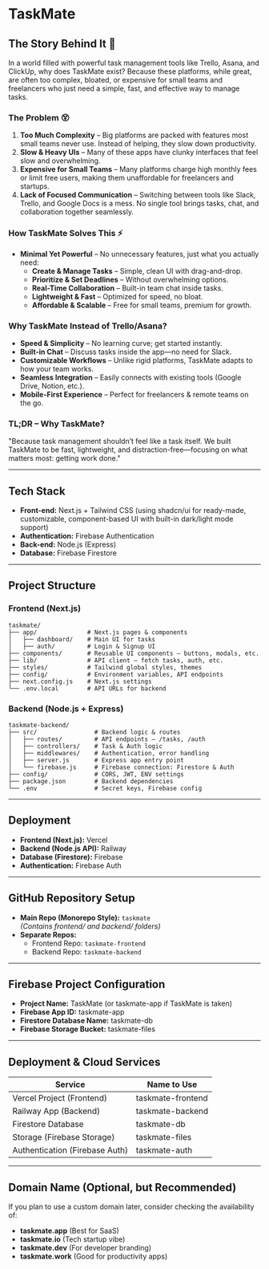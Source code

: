 # TaskMate

## The Story Behind It 🚀

In a world filled with powerful task management tools like Trello, Asana, and ClickUp, why does TaskMate exist? Because these platforms, while great, are often too complex, bloated, or expensive for small teams and freelancers who just need a simple, fast, and effective way to manage tasks.

### The Problem 😵

1. **Too Much Complexity** – Big platforms are packed with features most small teams never use. Instead of helping, they slow down productivity.
2. **Slow & Heavy UIs** – Many of these apps have clunky interfaces that feel slow and overwhelming.
3. **Expensive for Small Teams** – Many platforms charge high monthly fees or limit free users, making them unaffordable for freelancers and startups.
4. **Lack of Focused Communication** – Switching between tools like Slack, Trello, and Google Docs is a mess. No single tool brings tasks, chat, and collaboration together seamlessly.

### How TaskMate Solves This ⚡

- **Minimal Yet Powerful** – No unnecessary features, just what you actually need:
  - **Create & Manage Tasks** – Simple, clean UI with drag-and-drop.
  - **Prioritize & Set Deadlines** – Without overwhelming options.
  - **Real-Time Collaboration** – Built-in team chat inside tasks.
  - **Lightweight & Fast** – Optimized for speed, no bloat.
  - **Affordable & Scalable** – Free for small teams, premium for growth.

### Why TaskMate Instead of Trello/Asana?

- **Speed & Simplicity** – No learning curve; get started instantly.
- **Built-in Chat** – Discuss tasks inside the app—no need for Slack.
- **Customizable Workflows** – Unlike rigid platforms, TaskMate adapts to how your team works.
- **Seamless Integration** – Easily connects with existing tools (Google Drive, Notion, etc.).
- **Mobile-First Experience** – Perfect for freelancers & remote teams on the go.

### TL;DR – Why TaskMate?

"Because task management shouldn’t feel like a task itself. We built TaskMate to be fast, lightweight, and distraction-free—focusing on what matters most: getting work done."

---

## Tech Stack

- **Front-end:** Next.js + Tailwind CSS (using shadcn/ui for ready-made, customizable, component-based UI with built-in dark/light mode support)
- **Authentication:** Firebase Authentication
- **Back-end:** Node.js (Express)
- **Database:** Firebase Firestore

---

## Project Structure

### Frontend (Next.js)
```
taskmate/
├── app/              # Next.js pages & components
│   ├── dashboard/    # Main UI for tasks
│   ├── auth/         # Login & Signup UI
├── components/       # Reusable UI components – buttons, modals, etc.
├── lib/              # API client – fetch tasks, auth, etc.
├── styles/           # Tailwind global styles, themes
├── config/           # Environment variables, API endpoints
├── next.config.js    # Next.js settings
└── .env.local        # API URLs for backend
```

### Backend (Node.js + Express)
```
taskmate-backend/
├── src/                # Backend logic & routes
│   ├── routes/         # API endpoints – /tasks, /auth
│   ├── controllers/    # Task & Auth logic
│   ├── middlewares/    # Authentication, error handling
│   ├── server.js       # Express app entry point
│   └── firebase.js     # Firebase connection: Firestore & Auth
├── config/             # CORS, JWT, ENV settings
├── package.json        # Backend dependencies
└── .env                # Secret keys, Firebase config
```

---

## Deployment

- **Frontend (Next.js):** Vercel
- **Backend (Node.js API):** Railway
- **Database (Firestore):** Firebase
- **Authentication:** Firebase Auth

---

## GitHub Repository Setup

- **Main Repo (Monorepo Style):** `taskmate`  
  *(Contains frontend/ and backend/ folders)*
- **Separate Repos:**  
  - Frontend Repo: `taskmate-frontend`  
  - Backend Repo: `taskmate-backend`

---

## Firebase Project Configuration

- **Project Name:** TaskMate (or taskmate-app if TaskMate is taken)
- **Firebase App ID:** taskmate-app
- **Firestore Database Name:** taskmate-db
- **Firebase Storage Bucket:** taskmate-files

---

## Deployment & Cloud Services

| Service                         | Name to Use            |
|---------------------------------|------------------------|
| Vercel Project (Frontend)       | taskmate-frontend      |
| Railway App (Backend)           | taskmate-backend       |
| Firestore Database              | taskmate-db            |
| Storage (Firebase Storage)      | taskmate-files         |
| Authentication (Firebase Auth)  | taskmate-auth          |

---

## Domain Name (Optional, but Recommended)

If you plan to use a custom domain later, consider checking the availability of:
- **taskmate.app** (Best for SaaS)
- **taskmate.io** (Tech startup vibe)
- **taskmate.dev** (For developer branding)
- **taskmate.work** (Good for productivity apps)
